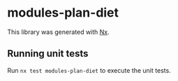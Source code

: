 # modules-plan-diet

This library was generated with [Nx](https://nx.dev).

## Running unit tests

Run `nx test modules-plan-diet` to execute the unit tests.
